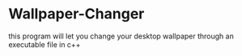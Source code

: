 # Wallpaper-Changer
this program will let you change your desktop wallpaper through an executable file in c++
